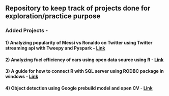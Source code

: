 ## Repository to keep track of projects done for exploration/practice purpose

### Added Projects - 
#### 1) Analyzing popularity of Messi vs Ronaldo on Twitter using Twitter streaming api with Tweepy and Pyspark - [Link](https://github.com/aayushmnit/explorationProject/tree/master/1\)%20Twitter%20streaming%20with%20Tweepy%20and%20Pyspark%20local%20-%20Windows)
#### 2) Analyzing fuel efficiency of cars using open data source using R - [Link](https://github.com/aayushmnit/explorationProject/tree/master/2\)%20Fuel%20efficiency%20of%20cars%20-%20Statistics)
#### 3) A guide for how to connect R with SQL server using RODBC package in windows - [Link](https://github.com/aayushmnit/explorationProject/tree/master/3\)%20Connecting%20R%20with%20SQL%20database%20using%20RODBC%20-%20Windows)
#### 4) Object detection using Google prebuild model and open CV - [Link](https://github.com/aayushmnit/explorationProject/tree/master/4\)%20Object%20detection%20using%20Google%20prebuild%20model%20and%20open%20CV)

